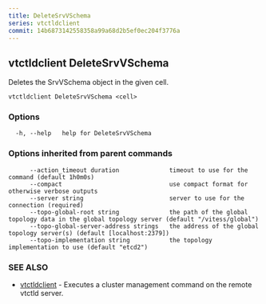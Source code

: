 ```yaml
---
title: DeleteSrvVSchema
series: vtctldclient
commit: 14b6873142558358a99a68d2b5ef0ec204f3776a
---
```

## vtctldclient DeleteSrvVSchema

Deletes the SrvVSchema object in the given cell.

```
vtctldclient DeleteSrvVSchema <cell>
```

### Options

```
  -h, --help   help for DeleteSrvVSchema
```

### Options inherited from parent commands

```
      --action_timeout duration              timeout to use for the command (default 1h0m0s)
      --compact                              use compact format for otherwise verbose outputs
      --server string                        server to use for the connection (required)
      --topo-global-root string              the path of the global topology data in the global topology server (default "/vitess/global")
      --topo-global-server-address strings   the address of the global topology server(s) (default [localhost:2379])
      --topo-implementation string           the topology implementation to use (default "etcd2")
```

### SEE ALSO

* [vtctldclient](../)	 - Executes a cluster management command on the remote vtctld server.

